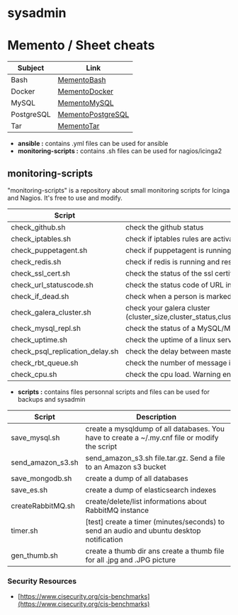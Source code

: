 # sysadmin

# Memento / Sheet cheats
|Subject|Link|
|--|--|
|Bash|[MementoBash](https://github.com/crea28/sysadmin/wiki/MementoBash)|
|Docker|[MementoDocker](https://github.com/crea28/sysadmin/wiki/MementoDocker)|
|MySQL|[MementoMySQL](https://github.com/crea28/sysadmin/wiki/MementoMySQL)|
|PostgreSQL|[MementoPostgreSQL](https://github.com/crea28/sysadmin/wiki/MementoPSQL)|
|Tar|[MementoTar](https://github.com/crea28/sysadmin/wiki/MementoTar)|


- **ansible :** contains .yml files can be used for ansible
- **monitoring-scripts :** contains .sh files can be used for nagios/icinga2

## monitoring-scripts

"monitoring-scripts" is a repository about small monitoring scripts for Icinga and Nagios.
It's free to use and modify.

|Script|Description|
|--|--|
|check_github.sh|check the github status|
|check_iptables.sh|check if iptables rules are activated| 
|check_puppetagent.sh|check if puppetagent is running|
|check_redis.sh|check if redis is running and responding with ping-pong command|
|check_ssl_cert.sh|check the status of the ssl certificate (date, expiration)|
|check_url_statuscode.sh|check the status code of URL in using CURL|
|check_if_dead.sh|check when a person is marked as dead on wikipedia (w3m must be installed on the machine)|
|check_galera_cluster.sh|check your galera cluster (cluster_size,cluster_status,cluster_ready,cluster_connected,cluster_local_state,cluster_replication_flow)|
|check_mysql_repl.sh|check the status of a MySQL/MariaDB cluster|
|check_uptime.sh|check the uptime of a linux server. Only check the reboot|
|check_psql_replication_delay.sh|check the delay between master and slave (read-only) postgresql servers|
|check_rbt_queue.sh|check the number of message in specifics rabbitmq queues|
|check_cpu.sh|check the cpu load. Warning end critical tresholds can be modified into the script|


- **scripts :** contains files personnal scripts and files can be used for backups and sysadmin 

|Script|Description|
|--|--|
|save_mysql.sh|create a mysqldump of all databases. You have to create a ~/.my.cnf file or modify the script|
|send_amazon_s3.sh|send_amazon_s3.sh file.tar.gz. Send a file to an Amazon s3 bucket|
|save_mongodb.sh|create a dump of all databases|
|save_es.sh|create a dump of elasticsearch indexes|
|createRabbitMQ.sh|	create/delete/list informations about RabbitMQ instance|
|timer.sh| [test] create a timer (minutes/seconds) to send an audio and ubuntu desktop notification|
|gen_thumb.sh|create a thumb dir ans create a thumb file for all .jpg and .JPG picture|


### Security Resources
- [https://www.cisecurity.org/cis-benchmarks](https://www.cisecurity.org/cis-benchmarks)